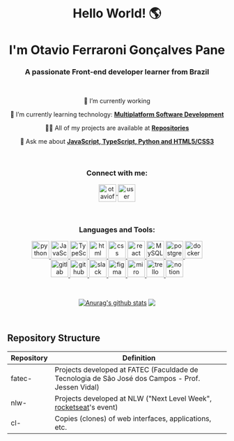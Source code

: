 

<h1 align="center">Hello World! 🌎</h1> 
<h1 align="center">I'm Otavio Ferraroni Gonçalves Pane</h1> 
<h3 align="center">A passionate Front-end developer learner from Brazil</h3>

<br/>

<p align="center">
  🔭 I’m currently working
</p>
<p align="center">
  🌱 I’m currently learning technology: <a href="cps.sp.gov.br/cursos-fatec/desenvolvimento-de-software-multiplataforma/"><strong>Multiplatform Software Development</strong></a>
</p>
<p align="center">
  👨‍💻 All of my projects are available at <a href="github.com/otaviopane?tab=repositories"><strong>Repositories</strong></a>
</p>
<p align="center">
  💬 Ask me about <a href="w3schools.com/"><strong>JavaScript, TypeScript, Python and HTML5/CSS3</strong></a>
</p>

<br/>

<h3 align="center">Connect with me:</h3>
<p align="center">
  <a href="https://linkedin.com/in/otavioferraronigpane/" target="blank">
    <img align="center" src="https://image.flaticon.com/icons/png/512/174/174857.png" alt="otavioferraronigpane" height="40" width="40" />
  </a>
  <a href="otaviopane#4024" target="otaviopane#4024">
    <img align="center" src="https://www.vectorlogo.zone/logos/discordapp/discordapp-tile.svg" alt="user discord" height="40" width="40" />    
  </a>  
</p>

<br/>

<h3 align="center">Languages and Tools:</h3>
<p align="center">  
  
  <a href="https://www.python.org/" target="_blank"> 
    <img src="https://www.vectorlogo.zone/logos/python/python-icon.svg" alt="python" width="40" height="40"/> 
  </a>
  
  <a href="https://developer.mozilla.org/pt-BR/docs/Web/JavaScript" target="_blank"> 
    <img src="https://upload.vectorlogo.zone/logos/javascript/images/239ec8a4-163e-4792-83b6-3f6d96911757.svg" alt="JavaScript" width="40" height="40"/>   
  </a>
  
  <a href="https://www.typescriptlang.org/" target="_blank"> 
    <img src="https://www.vectorlogo.zone/logos/typescriptlang/typescriptlang-icon.svg" alt="TypeScript" width="40" height="40"/> 
  </a>  
  
  <a href="https://www.w3schools.com/html/" target="_blank"> 
    <img src="https://seeklogo.com/images/H/html5-logo-EF92D240D7-seeklogo.com.png" alt="html" height="40"/> 
  </a>   
  
  <a href="https://www.w3schools.com/css/" target="_blank"> 
    <img src="https://seeklogo.com/images/C/css3-logo-8724075274-seeklogo.com.png" alt="css" height="40"/> 
  </a>  
  
  <a href="https://reactjs.org/" target="_blank"> 
    <img src="https://www.vectorlogo.zone/logos/reactjs/reactjs-icon.svg" alt="react" width="40" height="40"/> 
  </a> 
    
  <a href="https://www.mysql.com/" target="_blank"> 
    <img src="https://www.vectorlogo.zone/logos/mysql/mysql-icon.svg" alt="MySQL" width="40" height="40"/> 
  </a>
  
  <a href="https://postgresql.com/" target="_blank"> 
    <img src="https://seeklogo.com/images/P/postgresql-logo-5309879B58-seeklogo.com.png" alt="postgresql" width="40" height="40"/> 
  </a>
  
  <a href="https://www.docker.com/" target="_blank"> 
    <img src="https://www.vectorlogo.zone/logos/docker/docker-tile.svg" alt="docker" width="40" height="40"/> 
  </a>  
  
<!--   <a href="https://vuejs.org/" target="_blank"> 
    <img src=" https://www.vectorlogo.zone/logos/vuejs/vuejs-icon.svg" alt="vue" width="40" height="40"/> 
  </a> -->
    
  <br/>
    
  <a href="https://gitlab.com/" target="_blank"> 
    <img src="https://seeklogo.com/images/G/gitlab-logo-757620E430-seeklogo.com.png" alt="gitlab" width="40" height="40"/> 
  </a> 
  
  <a href="https://github.com/" target="_blank"> 
    <img src="https://seeklogo.com/images/G/github-logo-5F384D0265-seeklogo.com.png" alt="github" width="40" height="40"/> 
  </a> 
  
  <a href="https://slack.com/">
    <img src="https://www.vectorlogo.zone/logos/slack/slack-tile.svg" alt="slack" height="40" width="40" />    
  </a>
  
  <a href="https://figma.com/" target="_blank"> 
    <img src="https://www.vectorlogo.zone/logos/figma/figma-icon.svg" alt="figma" width="40" height="40"/> 
  </a> 
  
  <a href="https://miro.com/" target="_blank"> 
    <img src="https://seeklogo.com/images/M/miro-logo-A7556EE400-seeklogo.com.png" alt="miro" width="40" height="40"/> 
  </a>
  
  <a href="https://trello.com/">
    <img src="https://seeklogo.com/images/T/trello-logo-CE7B690E34-seeklogo.com.png" alt="trello" height="40" width="40" />    
  </a>
  
  <a href="https://notion.so/">
    <img src="https://seeklogo.com/images/N/notion-app-logo-009B1538E8-seeklogo.com.png" alt="notion" height="40" width="40" />    
  </a>
</p>

<br/>

<p align="center">  
<a href="https://github.com/anuraghazra/github-readme-stats"><img align="center" src="https://github-readme-stats.vercel.app/api?username=otaviopane&count_private=true&hide=issues,stars&show_icons=true&theme=dracula&hide_border=true" alt="Anurag's github stats" /></a> <a href="https://github.com/anuraghazra/github-readme-stats"><img align="center" src="https://github-readme-stats.vercel.app/api/top-langs/?username=otaviopane&layout=compact&hide=makefile&langs_count=8&theme=dracula&hide_border=true" /></a> 
</p>

<br/>
<!-- 
[![Top Langs](https://github-readme-stats.vercel.app/api/top-langs/?username=otaviopane&layout=compact&hide=css,scss,makefile&langs_count=8&theme=dracula)](https://github.com/anuraghazra/github-readme-stats)

[![Anurag's github stats](https://github-readme-stats.vercel.app/api?username=otaviopane&count_private=true&hide=issues,stars&show_icons=true&theme=dracula)](https://github.com/anuraghazra/github-readme-stats)

<br/>
<br/> -->

## Repository Structure

| Repository  | Definition                                                                                                    |
| ----------- | ------------------------------------------------------------------------------------------------------------- |
| fatec-      | Projects developed at FATEC (Faculdade de Tecnologia de São José dos Campos - Prof. Jessen Vidal)             |
| nlw-        | Projects developed at NLW ("Next Level Week", <a href="https://rocketseat.com.br/">rocketseat</a>'s event)    |
| cl-         | Copies (clones) of web interfaces, applications, etc.                                                              |
